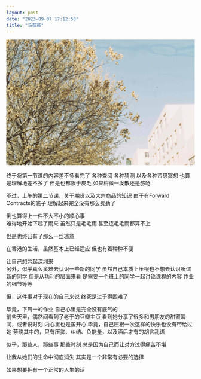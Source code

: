```yaml
---
layout: post
date: "2023-09-07 17:12:50"
title: "马薇薇"
---
```


<img alt="Home Tree" src="/assets/posts/home-tree.jpg" class="post-image black"/>

终于将第一节课的内容差不多看完了
各种查阅
各种猜测
以及各种苦思冥想
也算是理解地差不多了
但是也都限于皮毛
如果稍微一发散还是够呛

不过，上午的第二节课，关于期货以及大宗商品的知识
由于有Forward Contracts的底子
理解起来完全没有那么费劲了

倒也算得上一件不大不小的顺心事
<br>
难得地开始下起了雨来
虽然只是毛毛雨
甚至连毛毛雨都算不上

但是也终归有了那么一丝凉意

在香港的生活，虽然基本上已经适应
但也有着种种不便

让自己想念起深圳来
<br>
另外，似乎真么蛮难去认识一些新的同学
虽然自己本质上压根也不想去认识所谓新的同学
但是从功利的层面来看
是需要一个班上的同学一起讨论课程的内容
作业的细节等等

但，这件事对于现在的自己来说
终究是过于得困难了

毕竟，下周一的作业
自己心里是完全没有底气的
<br>
前些天里，偶然间看到了老于的豆瓣主页
看到她分享了很多和男朋友的甜蜜瞬间，或者说时刻
内心里也是蛮开心
毕竟，自己压根一次这样的快乐也没有带给过她
萦绕其中的，只有压抑、纠结、负能量，以及酒后才有的胡言乱语

似乎，那些人，那些事
那些时刻
总是因为自己而让对方过得痛苦不堪

让我从她们的生命中彻底消失
其实是一个非常有必要的选择

如果想要拥有一个正常的人生的话